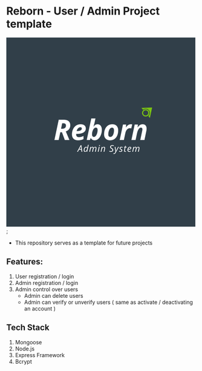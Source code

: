 # Reborn - User / Admin Project template
![logo.png](./logo.png);
* This repository serves as a template for future projects
## Features:
   1. User registration / login
   2. Admin registration / login
   3. Admin control over users
      * Admin can delete users
      * Admin can verify or unverify users ( same as activate / deactivating an account )
    
## Tech Stack
1. Mongoose
2. Node.js
3. Express Framework
4. Bcrypt


